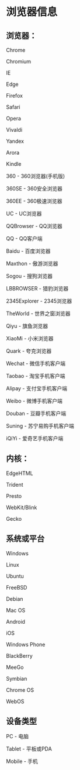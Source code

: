 # 浏览器信息

## 浏览器：

Chrome

Chromium

IE

Edge

Firefox

Safari

Opera

Vivaldi

Yandex

Arora

Kindle

360 - 360浏览器(手机版)

360SE - 360安全浏览器

360EE - 360极速浏览器

UC - UC浏览器

QQBrowser - QQ浏览器

QQ - QQ客户端

Baidu - 百度浏览器

Maxthon - 傲游浏览器

Sogou - 搜狗浏览器

LBBROWSER - 猎豹浏览器

2345Explorer - 2345浏览器

TheWorld - 世界之窗浏览器

Qiyu - 旗鱼浏览器

XiaoMi - 小米浏览器

Quark - 夸克浏览器

Wechat - 微信手机客户端

Taobao - 淘宝手机客户端

Alipay - 支付宝手机客户端

Weibo - 微博手机客户端

Douban - 豆瓣手机客户端

Suning - 苏宁易购手机客户端

iQiYi - 爱奇艺手机客户端

## 内核：

EdgeHTML

Trident

Presto

WebKit/Blink

Gecko

## 系统或平台

Windows

Linux

Ubuntu

FreeBSD

Debian

Mac	OS

Android

iOS

Windows Phone

BlackBerry

MeeGo

Symbian

Chrome OS

WebOS

## 设备类型

PC - 电脑

Tablet - 平板或PDA

Mobile - 手机
